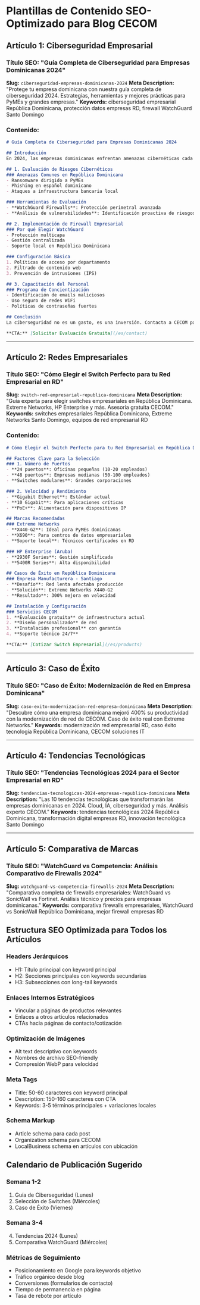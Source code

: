 # Plantillas de Contenido SEO-Optimizado para Blog CECOM

## Artículo 1: Ciberseguridad Empresarial

### Título SEO: "Guía Completa de Ciberseguridad para Empresas Dominicanas 2024"
**Slug:** `ciberseguridad-empresas-dominicanas-2024`
**Meta Description:** "Protege tu empresa dominicana con nuestra guía completa de ciberseguridad 2024. Estrategias, herramientas y mejores prácticas para PyMEs y grandes empresas."
**Keywords:** ciberseguridad empresarial República Dominicana, protección datos empresas RD, firewall WatchGuard Santo Domingo

### Contenido:
```markdown
# Guía Completa de Ciberseguridad para Empresas Dominicanas 2024

## Introducción
En 2024, las empresas dominicanas enfrentan amenazas cibernéticas cada vez más sofisticadas. Esta guía completa te ayudará a proteger tu negocio con las mejores prácticas de ciberseguridad.

## 1. Evaluación de Riesgos Cibernéticos
### Amenazas Comunes en República Dominicana
- Ransomware dirigido a PyMEs
- Phishing en español dominicano
- Ataques a infraestructura bancaria local

### Herramientas de Evaluación
- **WatchGuard Firewalls**: Protección perimetral avanzada
- **Análisis de vulnerabilidades**: Identificación proactiva de riesgos

## 2. Implementación de Firewall Empresarial
### Por qué Elegir WatchGuard
- Protección multicapa
- Gestión centralizada
- Soporte local en República Dominicana

### Configuración Básica
1. Políticas de acceso por departamento
2. Filtrado de contenido web
3. Prevención de intrusiones (IPS)

## 3. Capacitación del Personal
### Programa de Concientización
- Identificación de emails maliciosos
- Uso seguro de redes WiFi
- Políticas de contraseñas fuertes

## Conclusión
La ciberseguridad no es un gasto, es una inversión. Contacta a CECOM para una evaluación gratuita de tu infraestructura.

**CTA:** [Solicitar Evaluación Gratuita](/es/contact)
```

---

## Artículo 2: Redes Empresariales

### Título SEO: "Cómo Elegir el Switch Perfecto para tu Red Empresarial en RD"
**Slug:** `switch-red-empresarial-republica-dominicana`
**Meta Description:** "Guía experta para elegir switches empresariales en República Dominicana. Extreme Networks, HP Enterprise y más. Asesoría gratuita CECOM."
**Keywords:** switches empresariales República Dominicana, Extreme Networks Santo Domingo, equipos de red empresarial RD

### Contenido:
```markdown
# Cómo Elegir el Switch Perfecto para tu Red Empresarial en República Dominicana

## Factores Clave para la Selección
### 1. Número de Puertos
- **24 puertos**: Oficinas pequeñas (10-20 empleados)
- **48 puertos**: Empresas medianas (50-100 empleados)
- **Switches modulares**: Grandes corporaciones

### 2. Velocidad y Rendimiento
- **Gigabit Ethernet**: Estándar actual
- **10 Gigabit**: Para aplicaciones críticas
- **PoE+**: Alimentación para dispositivos IP

## Marcas Recomendadas
### Extreme Networks
- **X440-G2**: Ideal para PyMEs dominicanas
- **X690**: Para centros de datos empresariales
- **Soporte local**: Técnicos certificados en RD

### HP Enterprise (Aruba)
- **2930F Series**: Gestión simplificada
- **5400R Series**: Alta disponibilidad

## Casos de Éxito en República Dominicana
### Empresa Manufacturera - Santiago
- **Desafío**: Red lenta afectaba producción
- **Solución**: Extreme Networks X440-G2
- **Resultado**: 300% mejora en velocidad

## Instalación y Configuración
### Servicios CECOM
1. **Evaluación gratuita** de infraestructura actual
2. **Diseño personalizado** de red
3. **Instalación profesional** con garantía
4. **Soporte técnico 24/7**

**CTA:** [Cotizar Switch Empresarial](/es/products)
```

---

## Artículo 3: Caso de Éxito

### Título SEO: "Caso de Éxito: Modernización de Red en Empresa Dominicana"
**Slug:** `caso-exito-modernizacion-red-empresa-dominicana`
**Meta Description:** "Descubre cómo una empresa dominicana mejoró 400% su productividad con la modernización de red de CECOM. Caso de éxito real con Extreme Networks."
**Keywords:** modernización red empresarial RD, caso éxito tecnología República Dominicana, CECOM soluciones IT

---

## Artículo 4: Tendencias Tecnológicas

### Título SEO: "Tendencias Tecnológicas 2024 para el Sector Empresarial en RD"
**Slug:** `tendencias-tecnologicas-2024-empresas-republica-dominicana`
**Meta Description:** "Las 10 tendencias tecnológicas que transformarán las empresas dominicanas en 2024. Cloud, IA, ciberseguridad y más. Análisis experto CECOM."
**Keywords:** tendencias tecnológicas 2024 República Dominicana, transformación digital empresas RD, innovación tecnológica Santo Domingo

---

## Artículo 5: Comparativa de Marcas

### Título SEO: "WatchGuard vs Competencia: Análisis Comparativo de Firewalls 2024"
**Slug:** `watchguard-vs-competencia-firewalls-2024`
**Meta Description:** "Comparativa completa de firewalls empresariales: WatchGuard vs SonicWall vs Fortinet. Análisis técnico y precios para empresas dominicanas."
**Keywords:** comparativa firewalls empresariales, WatchGuard vs SonicWall República Dominicana, mejor firewall empresas RD

## Estructura SEO Optimizada para Todos los Artículos

### Headers Jerárquicos
- H1: Título principal con keyword principal
- H2: Secciones principales con keywords secundarias
- H3: Subsecciones con long-tail keywords

### Enlaces Internos Estratégicos
- Vincular a páginas de productos relevantes
- Enlaces a otros artículos relacionados
- CTAs hacia páginas de contacto/cotización

### Optimización de Imágenes
- Alt text descriptivo con keywords
- Nombres de archivo SEO-friendly
- Compresión WebP para velocidad

### Meta Tags
- Title: 50-60 caracteres con keyword principal
- Description: 150-160 caracteres con CTA
- Keywords: 3-5 términos principales + variaciones locales

### Schema Markup
- Article schema para cada post
- Organization schema para CECOM
- LocalBusiness schema en artículos con ubicación

## Calendario de Publicación Sugerido

### Semana 1-2
1. Guía de Ciberseguridad (Lunes)
2. Selección de Switches (Miércoles)
3. Caso de Éxito (Viernes)

### Semana 3-4
4. Tendencias 2024 (Lunes)
5. Comparativa WatchGuard (Miércoles)

### Métricas de Seguimiento
- Posicionamiento en Google para keywords objetivo
- Tráfico orgánico desde blog
- Conversiones (formularios de contacto)
- Tiempo de permanencia en página
- Tasa de rebote por artículo
